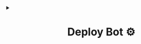 <details>
<summary><b><h1 align="center"> Deploy Bot ⚙️</h1></b></summary>
<p align="center">

## Simple Methods 🌟

> **[Launch on Okteto < Tutorial Video > ](http://t.me/SL_AlphaX_Team/19)**

> **[Fork And Deploy To Heroku](https://github.com/SL-Alpha-X-Team/Alpha-X-MD-Bot-Installer/fork)**

## Run as **Localhost** 🎉

> **[﹝🔧﹞ Follow the steps](https://github.com/SL-Alpha-X-Team/Alpha-X-MD-Bot-Installer/wiki/Local-Host)**

### Dont forget to join our WhatsApo **[support group](https://chat.whatsapp.com/ItIRSBUMN9t2lQzCpfAKWt)** ✊🏻

</p>
</details>
